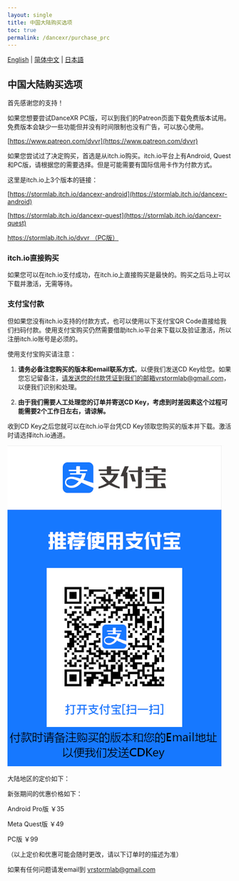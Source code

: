 ```yaml
---
layout: single
title: 中国大陆购买选项
toc: true
permalink: /dancexr/purchase_prc
---
```

[English](/dancexr/purchase_prc) | [简体中文](/zh/dancexr/purchase_prc) | [日本語](/jp/dancexr/purchase_prc)


## 中国大陆购买选项

首先感谢您的支持！

如果您想要尝试DanceXR PC版，可以到我们的Patreon页面下载免费版本试用。免费版本会缺少一些功能但并没有时间限制也没有广告，可以放心使用。

[https://www.patreon.com/dvvr](https://www.patreon.com/dvvr)


如果您尝试过了决定购买，首选是从itch.io购买。itch.io平台上有Android, Quest和PC版，请根据您的需要选择。但是可能需要有国际信用卡作为付款方式。

这里是itch.io上3个版本的链接：

[https://stormlab.itch.io/dancexr-android](https://stormlab.itch.io/dancexr-android)

[https://stormlab.itch.io/dancexr-quest](https://stormlab.itch.io/dancexr-quest)

[https://stormlab.itch.io/dvvr （PC版）](https://stormlab.itch.io/dvvr)


### itch.io直接购买

如果您可以在itch.io支付成功，在itch.io上直接购买是最快的。购买之后马上可以下载并激活，无需等待。

### 支付宝付款

但如果您没有itch.io支持的付款方式，也可以使用以下支付宝QR Code直接给我们扫码付款。使用支付宝购买仍然需要借助itch.io平台来下载以及验证激活，所以注册itch.io账号是必须的。

使用支付宝购买请注意：
1. **请务必备注您购买的版本和email联系方式**，以便我们发送CD Key给您。如果您忘记留备注，请发送您的付款凭证到我们的邮箱vrstormlab@gmail.com，以便我们识别和处理。

2. **由于我们需要人工处理您的订单并寄送CD Key，考虑到时差因素这个过程可能需要2个工作日左右，请谅解。** 

收到CD Key之后您就可以在itch.io平台凭CD Key领取您购买的版本并下载。激活时请选择itch.io通道。

![Alipay Code](/images/vrstormlab_alipay.png)


大陆地区的定价如下：

新张期间的优惠价格如下：

Android Pro版  ￥35

Meta Quest版   ￥49

PC版   ￥99

（以上定价和优惠可能会随时更改，请以下订单时的描述为准）

如果有任何问题请发email到 vrstormlab@gmail.com
